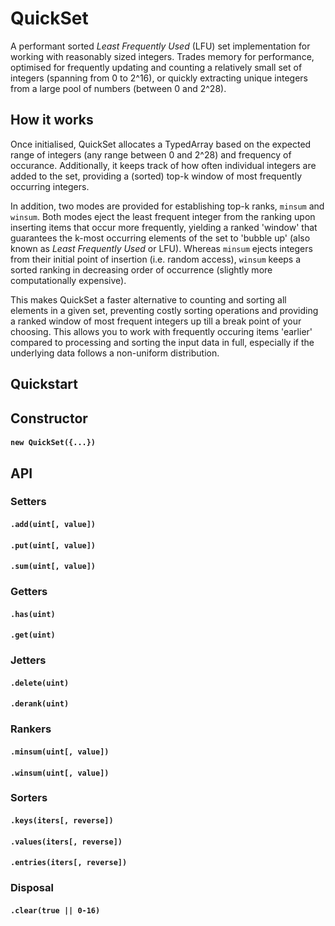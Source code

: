 # QuickSet

A performant sorted *Least Frequently Used* (LFU) set implementation for working with reasonably sized integers. Trades memory for performance, optimised for frequently updating and counting a relatively small set of integers (spanning from 0 to 2^16), or quickly extracting unique integers from a large pool of numbers (between 0 and 2^28).

## How it works
Once initialised, QuickSet allocates a TypedArray based on the expected range of integers (any range between 0 and 2^28) and frequency of occurance. 
Additionally, it keeps track of how often individual integers are added to the set, providing a (sorted) top-k window of most frequently occurring integers. 

In addition, two modes are provided for establishing top-k ranks, `minsum` and `winsum`. 
Both modes eject the least frequent integer from the ranking upon inserting items that occur more frequently, yielding a ranked 'window' that guarantees the k-most occurring elements of the set to 'bubble up' (also known as *Least Frequently Used* or LFU). 
Whereas `minsum` ejects integers from their initial point of insertion (i.e. random access), `winsum` keeps a sorted ranking  in decreasing order of occurrence (slightly more computationally expensive).

This makes QuickSet a faster alternative to counting and sorting all elements in a given set, preventing costly sorting operations and providing a ranked window of most frequent  integers up till a break point of your choosing. 
This allows you to work with frequently occuring items 'earlier' compared to processing and sorting the input data in full, especially if the underlying data follows a non-uniform distribution.

## Quickstart 

## Constructor 

#### `new QuickSet({...})`

## API

### Setters

#### `.add(uint[, value])`

#### `.put(uint[, value])`

#### `.sum(uint[, value])`

### Getters

#### `.has(uint)`

#### `.get(uint)`

### Jetters 

#### `.delete(uint)`

#### `.derank(uint)`

### Rankers

#### `.minsum(uint[, value])`

#### `.winsum(uint[, value])`

### Sorters 

#### `.keys(iters[, reverse])`

#### `.values(iters[, reverse])`

#### `.entries(iters[, reverse])`

### Disposal 

#### `.clear(true || 0-16)`


